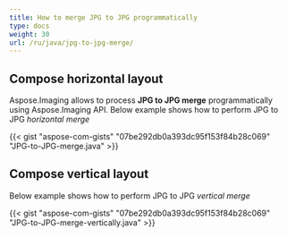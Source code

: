 ```yaml
---
title: How to merge JPG to JPG programmatically
type: docs
weight: 30
url: /ru/java/jpg-to-jpg-merge/
---
```

## **Compose horizontal layout**
Aspose.Imaging allows to process **JPG to JPG merge** programmatically using Aspose.Imaging API. Below example shows how to perform  JPG to JPG *horizontal merge* 

{{< gist "aspose-com-gists" "07be292db0a393dc95f153f84b28c069" "JPG-to-JPG-merge.java" >}}

## **Compose vertical layout**
Below example shows how to perform  JPG to JPG *vertical merge* 

{{< gist "aspose-com-gists" "07be292db0a393dc95f153f84b28c069" "JPG-to-JPG-merge-vertically.java" >}}